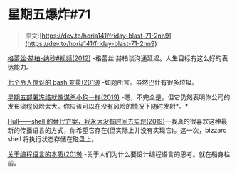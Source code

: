 # 星期五爆炸#71

> 原文:[https://dev.to/horia141/friday-blast-71-2nn9](https://dev.to/horia141/friday-blast-71-2nn9)

[格蕾丝·赫柏-纳秒#视频(2012)](https://www.youtube.com/watch?v=JEpsKnWZrJ8) -格蕾丝·赫柏谈沟通延迟。人生目标有这么好的表达能力。

[七个令人惊讶的 bash 变量(2019)](https://zwischenzugs.com/2019/05/11/seven-surprising-bash-variables/) -如题所言。虽然巴什有很多垃圾。

[星期五部署冻结就像谋杀小狗一样(2019)](https://charity.wtf/2019/05/01/friday-deploy-freezes-are-exactly-like-murdering-puppies/) -嗯，不完全是，但它仍然表明你公司的发布流程风险太大。你应该可以在没有风险的情况下随时发射*。*

[Hull——shell 的替代方案，我永远没有时间去实现(2019)](http://250bpm.com/blog:153)—我真的很喜欢这种最新的传播语言的方式，你希望它存在(但实际上并没有实现它)。这一次，bizzaro shell 将执行状态存储在磁盘上。

[关于编程语言的本质(2019)](http://250bpm.com/blog:152) -关于人们为什么要设计编程语言的思考。就在船身柱前。